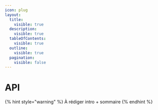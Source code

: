 ```yaml
---
icon: plug
layout:
  title:
    visible: true
  description:
    visible: true
  tableOfContents:
    visible: true
  outline:
    visible: true
  pagination:
    visible: false
---
```


# API

{% hint style="warning" %}
À rédiger intro + sommaire
{% endhint %}


